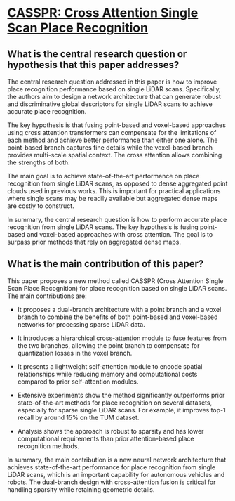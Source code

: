 # [CASSPR: Cross Attention Single Scan Place Recognition](https://arxiv.org/abs/2211.12542)

## What is the central research question or hypothesis that this paper addresses?

 The central research question addressed in this paper is how to improve place recognition performance based on single LiDAR scans. Specifically, the authors aim to design a network architecture that can generate robust and discriminative global descriptors for single LiDAR scans to achieve accurate place recognition. 

The key hypothesis is that fusing point-based and voxel-based approaches using cross attention transformers can compensate for the limitations of each method and achieve better performance than either one alone. The point-based branch captures fine details while the voxel-based branch provides multi-scale spatial context. The cross attention allows combining the strengths of both.

The main goal is to achieve state-of-the-art performance on place recognition from single LiDAR scans, as opposed to dense aggregated point clouds used in previous works. This is important for practical applications where single scans may be readily available but aggregated dense maps are costly to construct.

In summary, the central research question is how to perform accurate place recognition from single LiDAR scans. The key hypothesis is fusing point-based and voxel-based approaches with cross attention. The goal is to surpass prior methods that rely on aggregated dense maps.


## What is the main contribution of this paper?

 This paper proposes a new method called CASSPR (Cross Attention Single Scan Place Recognition) for place recognition based on single LiDAR scans. The main contributions are:

- It proposes a dual-branch architecture with a point branch and a voxel branch to combine the benefits of both point-based and voxel-based networks for processing sparse LiDAR data. 

- It introduces a hierarchical cross-attention module to fuse features from the two branches, allowing the point branch to compensate for quantization losses in the voxel branch.

- It presents a lightweight self-attention module to encode spatial relationships while reducing memory and computational costs compared to prior self-attention modules.

- Extensive experiments show the method significantly outperforms prior state-of-the-art methods for place recognition on several datasets, especially for sparse single LiDAR scans. For example, it improves top-1 recall by around 15% on the TUM dataset.

- Analysis shows the approach is robust to sparsity and has lower computational requirements than prior attention-based place recognition methods.

In summary, the main contribution is a new neural network architecture that achieves state-of-the-art performance for place recognition from single LiDAR scans, which is an important capability for autonomous vehicles and robots. The dual-branch design with cross-attention fusion is critical for handling sparsity while retaining geometric details.
